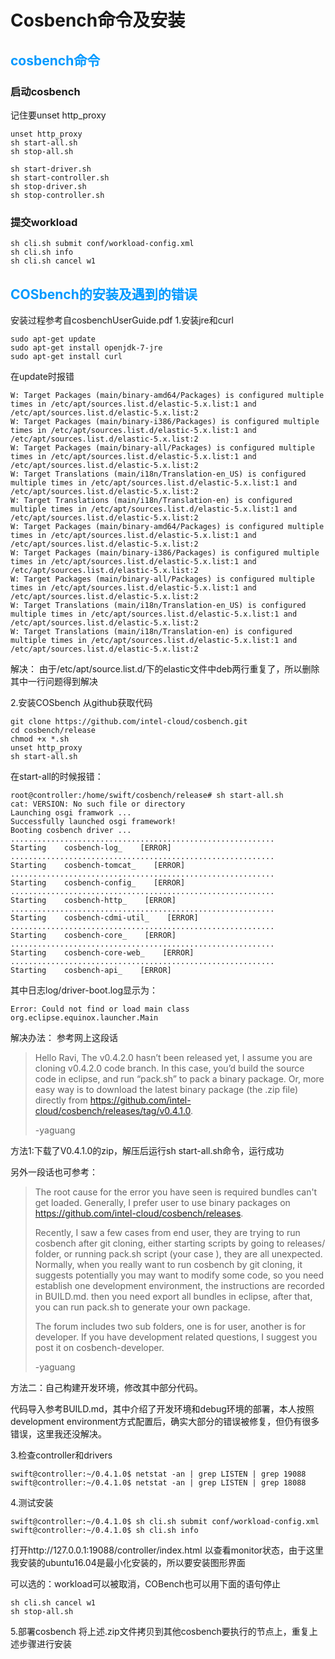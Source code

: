 # Cosbench命令及安装

## <font color="0099ff">cosbench命令</font>

### 启动cosbench
记住要unset http_proxy
```
unset http_proxy
sh start-all.sh
sh stop-all.sh

sh start-driver.sh
sh start-controller.sh
sh stop-driver.sh
sh stop-controller.sh
```
### 提交workload
```
sh cli.sh submit conf/workload-config.xml
sh cli.sh info
sh cli.sh cancel w1
```
## <font color="0099ff">COSbench的安装及遇到的错误</font>
安装过程参考自cosbenchUserGuide.pdf
1.安装jre和curl
```
sudo apt-get update
sudo apt-get install openjdk-7-jre
sudo apt-get install curl
```
在update时报错
```
W: Target Packages (main/binary-amd64/Packages) is configured multiple times in /etc/apt/sources.list.d/elastic-5.x.list:1 and /etc/apt/sources.list.d/elastic-5.x.list:2
W: Target Packages (main/binary-i386/Packages) is configured multiple times in /etc/apt/sources.list.d/elastic-5.x.list:1 and /etc/apt/sources.list.d/elastic-5.x.list:2
W: Target Packages (main/binary-all/Packages) is configured multiple times in /etc/apt/sources.list.d/elastic-5.x.list:1 and /etc/apt/sources.list.d/elastic-5.x.list:2
W: Target Translations (main/i18n/Translation-en_US) is configured multiple times in /etc/apt/sources.list.d/elastic-5.x.list:1 and /etc/apt/sources.list.d/elastic-5.x.list:2
W: Target Translations (main/i18n/Translation-en) is configured multiple times in /etc/apt/sources.list.d/elastic-5.x.list:1 and /etc/apt/sources.list.d/elastic-5.x.list:2
W: Target Packages (main/binary-amd64/Packages) is configured multiple times in /etc/apt/sources.list.d/elastic-5.x.list:1 and /etc/apt/sources.list.d/elastic-5.x.list:2
W: Target Packages (main/binary-i386/Packages) is configured multiple times in /etc/apt/sources.list.d/elastic-5.x.list:1 and /etc/apt/sources.list.d/elastic-5.x.list:2
W: Target Packages (main/binary-all/Packages) is configured multiple times in /etc/apt/sources.list.d/elastic-5.x.list:1 and /etc/apt/sources.list.d/elastic-5.x.list:2
W: Target Translations (main/i18n/Translation-en_US) is configured multiple times in /etc/apt/sources.list.d/elastic-5.x.list:1 and /etc/apt/sources.list.d/elastic-5.x.list:2
W: Target Translations (main/i18n/Translation-en) is configured multiple times in /etc/apt/sources.list.d/elastic-5.x.list:1 and /etc/apt/sources.list.d/elastic-5.x.list:2
```
解决：
由于/etc/apt/source.list.d/下的elastic文件中deb两行重复了，所以删除其中一行问题得到解决

2.安装COSbench
从github获取代码
```
git clone https://github.com/intel-cloud/cosbench.git
cd cosbench/release
chmod +x *.sh
unset http_proxy
sh start-all.sh
```
在start-all的时候报错：
```
root@controller:/home/swift/cosbench/release# sh start-all.sh
cat: VERSION: No such file or directory
Launching osgi framwork ...
Successfully launched osgi framework!
Booting cosbench driver ...
...........................................................
Starting    cosbench-log_    [ERROR]
...........................................................
Starting    cosbench-tomcat_    [ERROR]
...........................................................
Starting    cosbench-config_    [ERROR]
...........................................................
Starting    cosbench-http_    [ERROR]
...........................................................
Starting    cosbench-cdmi-util_    [ERROR]
...........................................................
Starting    cosbench-core_    [ERROR]
...........................................................
Starting    cosbench-core-web_    [ERROR]
...........................................................
Starting    cosbench-api_    [ERROR]
```
其中日志log/driver-boot.log显示为：
```
Error: Could not find or load main class org.eclipse.equinox.launcher.Main
```
解决办法：
参考网上这段话
>Hello Ravi,
>The v0.4.2.0 hasn’t been released yet, I assume you are cloning v0.4.2.0 code branch. In this case, you’d build the source code in eclipse, and run “pack.sh” to pack a binary package. Or, more easy way is to download the latest binary package (the .zip file) directly from https://github.com/intel-cloud/cosbench/releases/tag/v0.4.1.0.
>
>-yaguang

方法1:下载了V0.4.1.0的zip，解压后运行sh start-all.sh命令，运行成功

另外一段话也可参考：
>The root cause for the error you have seen is required bundles can't get loaded. Generally, I prefer user to use binary packages on https://github.com/intel-cloud/cosbench/releases.
>
>Recently, I saw a few cases from end user, they are trying to run cosbench after git cloning, either starting scripts by going to releases/ folder, or running pack.sh script (your case ), they are all unexpected. Normally, when you really want to run cosbench by git cloning, it suggests potentially you may want to modify some code, so  you need establish one development environment, the instructions are recorded in BUILD.md. then you need export all bundles in eclipse, after that, you can run pack.sh to generate your own package.
>
>The forum includes two sub folders, one is for user, another is for developer. If you have development related questions, I suggest you post it on cosbench-developer.
>
>-yaguang

方法二：自己构建开发环境，修改其中部分代码。

代码导入参考BUILD.md，其中介绍了开发环境和debug环境的部署，本人按照development environment方式配置后，确实大部分的错误被修复，但仍有很多错误，这里我还没解决。

3.检查controller和drivers
```
swift@controller:~/0.4.1.0$ netstat -an | grep LISTEN | grep 19088
swift@controller:~/0.4.1.0$ netstat -an | grep LISTEN | grep 18088
```
4.测试安装
```
swift@controller:~/0.4.1.0$ sh cli.sh submit conf/workload-config.xml
swift@controller:~/0.4.1.0$ sh cli.sh info
```
打开http://127.0.0.1:19088/controller/index.html 以查看monitor状态，由于这里我安装的ubuntu16.04是最小化安装的，所以要安装图形界面


可以选的：workload可以被取消，COBench也可以用下面的语句停止
```
sh cli.sh cancel w1
sh stop-all.sh
```

5.部署cosbench
将上述<version>.zip文件拷贝到其他cosbench要执行的节点上，重复上述步骤进行安装

